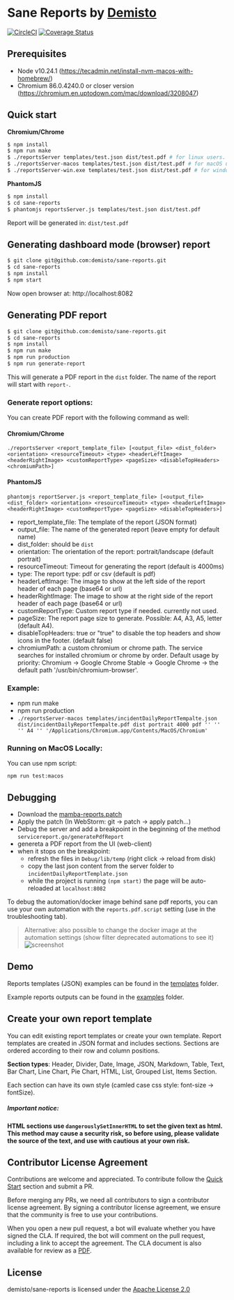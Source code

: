 # Sane Reports by [Demisto](https://demisto.com)
[![CircleCI](https://circleci.com/gh/demisto/sane-reports.svg?style=svg&circle-token=eac6cf719d42f37bfa95f8a33112970fe4799cc5)](https://circleci.com/gh/demisto/sane-reports)
[![Coverage Status](https://coveralls.io/repos/github/demisto/sane-reports/badge.svg?branch=master&t=C6DzM5)](https://coveralls.io/github/demisto/sane-reports?branch=master)

## Prerequisites
- Node v10.24.1 (https://tecadmin.net/install-nvm-macos-with-homebrew/)
- Chromium 86.0.4240.0 or closer version (https://chromium.en.uptodown.com/mac/download/3208047)

## Quick start

**Chromium/Chrome**
```sh
$ npm install
$ npm run make
$ ./reportsServer templates/test.json dist/test.pdf # for linux users.
$ ./reportsServer-macos templates/test.json dist/test.pdf # for macOS users.
$ ./reportsServer-win.exe templates/test.json dist/test.pdf # for windows users.
```

**PhantomJS**
```sh
$ npm install
$ cd sane-reports
$ phantomjs reportsServer.js templates/test.json dist/test.pdf
```

Report will be generated in: `dist/test.pdf`

## Generating dashboard mode (browser) report
```sh
$ git clone git@github.com:demisto/sane-reports.git
$ cd sane-reports
$ npm install
$ npm start
```
Now open browser at: http://localhost:8082

## Generating PDF report
```sh
$ git clone git@github.com:demisto/sane-reports.git
$ cd sane-reports
$ npm install
$ npm run make
$ npm run production
$ npm run generate-report
```
This will generate a PDF report in the `dist` folder. The name of the report will start with `report-`.

### Generate report options:
You can create PDF report with the following command as well:

#### Chromium/Chrome
`
./reportsServer <report_template_file> [<output_file> <dist_folder> <orientation> <resourceTimeout> <type> <headerLeftImage> <headerRightImage> <customReportType> <pageSize> <disableTopHeaders> <chromiumPath>]
`

#### PhantomJS
`
phantomjs reportServer.js <report_template_file> [<output_file> <dist_folder> <orientation> <resourceTimeout> <type> <headerLeftImage> <headerRightImage> <customReportType> <pageSize> <disableTopHeaders>]
`

- report_template_file: The template of the report (JSON format)
- output_file: The name of the generated report (leave empty for default name)
- dist_folder: should be `dist`
- orientation: The orientation of the report: portrait/landscape (default portrait)
- resourceTimeout: Timeout for generating the report (default is 4000ms)
- type: The report type: pdf or csv (default is pdf)
- headerLeftImage: The image to show at the left side of the report header of each page (base64 or url)
- headerRightImage: The image to show at the right side of the report header of each page (base64 or url)
- customReportType: Custom report type if needed. currently not used.
- pageSize: The report page size to generate. Possible: A4, A3, A5, letter (default A4).
- disableTopHeaders: true or "true" to disable the top headers and show icons in the footer. (default false)
- chromiumPath: a custom chromium or chrome path. The service searches for installed chromium or chrome by order. Default usage by priority: Chromium -> Google Chrome Stable -> Google Chrome -> the default path '/usr/bin/chromium-browser'.

### Example:
- npm run make
- npm run production
- `./reportsServer-macos templates/incidentDailyReportTempalte.json dist/incidentDailyReportTempalte.pdf dist portrait 4000 pdf '' '' '' A4 '' '/Applications/Chromium.app/Contents/MacOS/Chromium'`

### Running on MacOS Locally:
You can use npm script:
```
npm run test:macos
```

## Debugging
- Download the [mamba-reports.patch](https://github.com/demisto/sane-reports/files/7072628/mamba-reports.patch.txt)
- Apply the patch (In WebStorm: git -> patch -> apply patch...)
- Debug the server and add a breakpoint in the beginning of the method `servicereport.go/generatePdfReport`
- genereta a PDF report from the UI (web-client)
- when it stops on the breakpoint:
  - refresh the files in `Debug/lib/temp` (right click -> reload from disk)
  - copy the last json content from the server folder to `incidentDailyReportTemplate.json`
  - while the project is running `(npm start)` the page will be auto-reloaded at `localhost:8082`

To debug the automation/docker image behind sane pdf reports, you can use your own automation with the `reports.pdf.script` setting (use in the troubleshooting tab).

> Alternative: also possible to change the docker image at the automation settings (show filter deprecated automations to see it)
> ![screenshot](https://user-images.githubusercontent.com/89729679/153238994-71864559-fe3e-43cb-a8d6-aa5c775ae1bd.png)

## Demo
Reports templates (JSON) examples can be found in the [templates](https://github.com/demisto/sane-reports/blob/master/templates) folder.

Example reports outputs can be found in the [examples](https://github.com/demisto/sane-reports/blob/master/examples) folder.

## Create your own report template
You can edit existing report templates or create your own template.
Report templates are created in JSON format and includes sections.
Sections are ordered according to their row and column positions. 

**Section types**: Header, Divider, Date, Image, JSON, Markdown, Table, Text, Bar Chart, Line Chart, Pie Chart, HTML, List, Grouped List, Items Section.

Each section can have its own style (camled case css style: font-size -> fontSize).
##### Important notice:
**HTML sections use `dangerouslySetInnerHTML` to set the given text as html. This method may cause a security risk, so before using, please validate the source of the text, and use with cautious at your own risk.**

## Contributor License Agreement
Contributions are welcome and appreciated. To contribute follow the [Quick Start](#quick-start) section and submit a PR. 

Before merging any PRs, we need all contributors to sign a contributor license agreement. By signing a contributor license agreement, we ensure that the community is free to use your contributions.

When you open a new pull request, a bot will evaluate whether you have signed the CLA. If required, the bot will comment on the pull request, including a link to accept the agreement. The CLA document is also available for review as a [PDF](https://github.com/demisto/content/blob/master/docs/cla.pdf).

## License
demisto/sane-reports is licensed under the [Apache License 2.0](https://github.com/demisto/sane-reports/blob/master/LICENSE)


